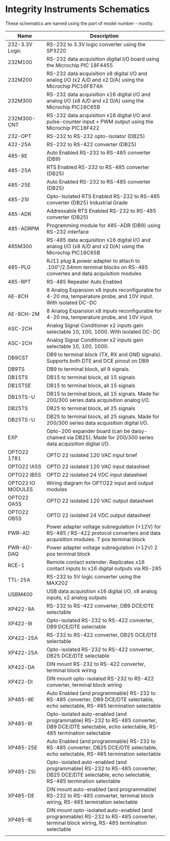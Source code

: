 # Integrity Instruments Schematics

These schematics are named using the part of model number - mostly.

| Name | Description |
|------|-------------|
| 232-3.3V Logic | RS-232 to 3.3V logic converter using the SP3220 |
| 232M100 | RS-232 data acquisition digital I/O board using the Microchip PIC 18F4455 |
| 232M200 | RS-232 data acquisition x8 digital I/O and analog I/O (x2 A/D and x2 D/A) using the Microchip PIC16F874A |
| 232M300 | RS-232 data acquisition x16 digital I/O and analog I/O (x8 A/D and x2 D/A) using the Microchip PIC16C65B |
| 232M300-CNT | RS-232 data acquisition x16 digital I/O and pulse-counter input + PWM output using the Microchip PIC18F422 |
| 232-OPT | RS-232 to RS-232 opto-isolator (DB25) |
| 422-25A | RS-232 to RS-422 converter (DB25) |
| 485-9E | Auto Enabled RS-232 to RS-485 converter (DB9) |
| 485-25A | RTS Enabled RS-232 to RS-485 converter (DB25) |
| 485-25E | Auto Enabled RS-232 to RS-485 converter (DB25) |
| 485-25I | Opto-Isolated RTS Enabled RS-232 to RS-485 converter (DB25) Industrial Grade |
| 485-ADR | Addressable RTS Enabled RS-232 to RS-485 converter (DB25) |
| 485-ADRPM | Programming module for 485-ADR (DB9) using RS-232 interface |
| 485M300 | RS-485 data acquisition x16 digital I/O and analog I/O (x8 A/D and x2 D/A) using the Microchip PIC16C65B |
| 485-PLG | RJ11 plug & power adapter to attach to .100"/2.54mm terminal blocks on RS-485 convertes and data acquisition modules |
| 485-RPT | RS-485 Repeater Auto Enabled |
| AE-8CH | 8 Analog Expansion x8 inputs reconfigurable for 4-20 ma, temperature probe, and 10V input. With isolated DC-DC |
| AE-8CH-2M | 8 Analog Expansion x8 inputs reconfigurable for 4-20 ma, temperature probe, and 10V input. |
| ASC-2CH | Analog Signal Conditioner x2 inputs gain selectable 10, 100, 1000. With isolated DC-DC |
| ASC-2CH | Analog Signal Conditioner x2 inputs gain selectable 10, 100, 1000. |
| DB9CST | DB9 to terminal block (TX, RX and GND signals). Supports both DTE and DCE pinout on DB9 |
| DB9TS | DB9 to terminal block, all 9 signals. |
| DB15TS | DB15 to terminal block, all 15 signals |
| DB15TSE | DB15 to terminal block, all 15 signals |
| DB15TS-U | DB15 to terminal block, all 15 signals. Made for 200/300 series data acquisition analog I/O.  |
| DB25TS | DB25 to terminal block, all 25 signals |
| DB25TS-U | DB25 to terminal block, all 25 signals. Made for 200/300 series data acquisition digital I/O. |
| EXP | Opto-200 expander board (can be daisy-chained via DB25). Made for 200/300 series data acquisition digital I/O.  |
| OPTO22 1781 | OPTO 22 isolated 120 VAC input brief |
| OPTO22 IA5S | OPTO 22 isolated 120 VAC input datasheet |
| OPTO22 IB5S | OPTO 22 isolated 24 VDC input datasheet |
| OPTO22 IO MODULES | Wiring diagram for OPTO22 input and output modules |
| OPTO22 OA5S | OPTO 22 isolated 120 VAC output datasheet |
| OPTO22 OB5S | OPTO 22 isolated 24 VDC output datasheet |
| PWR-AD | Power adapter voltage subregulation (+12V) for RS-485 / RS-422 protocol converters and data acquisition modules. 7 pos terminal block |
| PWR-AD-DAQ | Power adapter voltage subregulation (+12V) 2 pos terminal block |
| RCE-1 | Remote contact extender. Replicates x16 contact inputs to x16 digital outputs via RS-285 |
| TTL-25A | RS-232 to 5V logic converter using the MAX202 |
| USBM400 | USB data acquisition x16 digital I/O, x8 analog inputs, x2 analog outputs |
| XP422-9A | RS-232 to RS-422 converter, DB9 DCE/DTE selectable |
| XP422-9I | Opto-isolated RS-232 to RS-422 converter, DB9 DCE/DTE selectable |
| XP422-25A | RS-232 to RS-422 converter, DB25 DCE/DTE selectable |
| XP422-25A | Opto-isolated RS-232 to RS-422 converter, DB25 DCE/DTE selectable |
| XP422-DA | DIN mount RS-232 to RS-422 converter, terminal block wiring |
| XP422-DI | DIN mount opto-isolated RS-232 to RS-422 converter, terminal block wiring |
| XP485-9E | Auto Enabled (and programmable) RS-232 to RS-485 converter, DB9 DCE/DTE selectable, echo selectable, RS-485 termination selectable |
| XP485-9I | Opto-isolated auto-enabled (and programmable) RS-232 to RS-485 converter, DB9 DCE/DTE selectable, echo selectable, RS-485 termination selectable |
| XP485-25E | Auto Enabled (and programmable) RS-232 to RS-485 converter, DB25 DCE/DTE selectable, echo selectable, RS-485 termination selectable |
| XP485-25I | Opto-isolated auto-enabled (and programmable) RS-232 to RS-485 converter, DB25 DCE/DTE selectable, echo selectable, RS-485 termination selectable |
| XP485-DE | DIN mount auto-enabled (and programmable) RS-232 to RS-485 converter, terminal block wiring, RS-485 termination selectable |
| XP485-IE | DIN mount opto-isolated auto-enabled (and programmable) RS-232 to RS-485 converter, terminal block wiring, RS-485 termination selectable |
|  |  |

